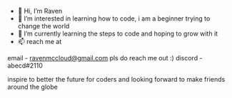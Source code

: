 - 👋 Hi, I’m Raven
- 👀 I’m interested in learning how to code, i am a beginner trying to change the world
- 🌱 I’m currently learning the steps to code and hoping to grow with it 
- 📫 reach me at

 email   - ravenmccloud@gmail.com pls do reach me out :)
 discord - abecd#2110

inspire to better the future for coders and looking forward to make friends around the globe 

<!---
DebugCodeholic/DebugCodeholic is a ✨ special ✨ repository because its `README.md` (this file) appears on your GitHub profile.
You can click the Preview link to take a look at your changes.
--->
